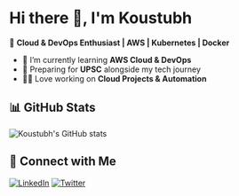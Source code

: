 # Hi there 👋, I'm Koustubh

🚀 **Cloud & DevOps Enthusiast | AWS | Kubernetes | Docker**

- 🌱 I’m currently learning **AWS Cloud & DevOps**
- 📘 Preparing for **UPSC** alongside my tech journey
- 👨‍💻 Love working on **Cloud Projects & Automation**

## 📊 GitHub Stats
![Koustubh's GitHub stats](https://github-readme-stats.vercel.app/api?username=koustubhjuvekar07&show_icons=true&theme=radical)

## 🔗 Connect with Me
[![LinkedIn](https://img.shields.io/badge/LinkedIn-blue?logo=linkedin&logoColor=white)](https://www.linkedin.com/in/YOUR-LINK)
[![Twitter](https://img.shields.io/badge/Twitter-black?logo=twitter&logoColor=white)](https://twitter.com/YOUR-HANDLE)
